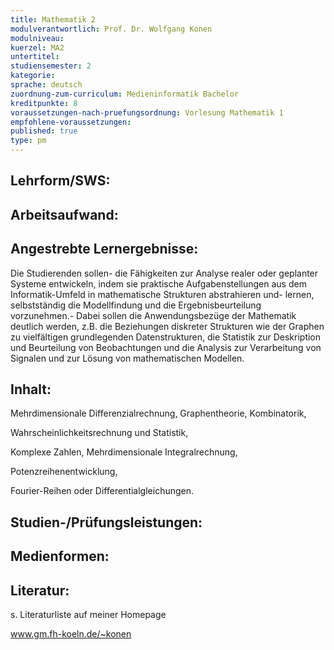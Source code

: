 ```yaml
---
title: Mathematik 2
modulverantwortlich: Prof. Dr. Wolfgang Konen
modulniveau:
kuerzel: MA2
untertitel:
studiensemester: 2
kategorie:
sprache: deutsch
zuordnung-zum-curriculum: Medieninformatik Bachelor
kreditpunkte: 8
voraussetzungen-nach-pruefungsordnung: Vorlesung Mathematik 1
empfohlene-voraussetzungen: 
published: true
type: pm
---
```


## Lehrform/SWS:


## Arbeitsaufwand:

## Angestrebte Lernergebnisse:
Die Studierenden sollen- die Fähigkeiten zur Analyse realer oder geplanter Systeme entwickeln, indem sie praktische Aufgabenstellungen aus dem Informatik-Umfeld in mathematische Strukturen abstrahieren und- lernen, selbstständig  die Modellfindung und die Ergebnisbeurteilung vorzunehmen.- Dabei sollen die Anwendungsbezüge der Mathematik deutlich werden, z.B. die Beziehungen diskreter Strukturen wie der Graphen zu vielfältigen grundlegenden Datenstrukturen, die Statistik zur Deskription und Beurteilung von Beobachtungen und die Analysis zur Verarbeitung von Signalen und zur Lösung von mathematischen Modellen.

## Inhalt:
Mehrdimensionale Differenzialrechnung, Graphentheorie, Kombinatorik,

Wahrscheinlichkeitsrechnung und Statistik, 

Komplexe Zahlen, Mehrdimensionale Integralrechnung,

Potenzreihenentwicklung, 

Fourier-Reihen oder Differentialgleichungen.

## Studien-/Prüfungsleistungen:


## Medienformen:


## Literatur:
s. Literaturliste auf meiner Homepage 

www.gm.fh-koeln.de/~konen

